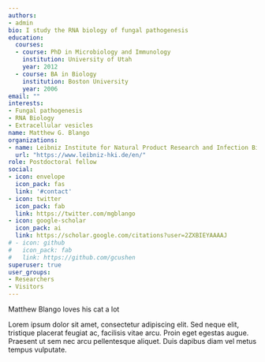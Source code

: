 ```yaml
---
authors:
- admin
bio: I study the RNA biology of fungal pathogenesis
education:
  courses:
  - course: PhD in Microbiology and Immunology
    institution: University of Utah
    year: 2012
  - course: BA in Biology
    institution: Boston University
    year: 2006
email: ""
interests:
- Fungal pathogenesis
- RNA Biology
- Extracellular vesicles 
name: Matthew G. Blango
organizations:
- name: Leibniz Institute for Natural Product Research and Infection Biology (Leibniz-HKI)
  url: "https://www.leibniz-hki.de/en/"
role: Postdoctoral fellow
social:
- icon: envelope
  icon_pack: fas
  link: '#contact'
- icon: twitter
  icon_pack: fab
  link: https://twitter.com/mgblango
- icon: google-scholar
  icon_pack: ai
  link: https://scholar.google.com/citations?user=2ZXBIEYAAAAJ
# - icon: github
#   icon_pack: fab
#   link: https://github.com/gcushen
superuser: true
user_groups:
- Researchers
- Visitors
---
```


Matthew Blango loves his cat a lot

Lorem ipsum dolor sit amet, consectetur adipiscing elit. Sed neque elit, tristique placerat feugiat ac, facilisis vitae arcu. Proin eget egestas augue. Praesent ut sem nec arcu pellentesque aliquet. Duis dapibus diam vel metus tempus vulputate. 

